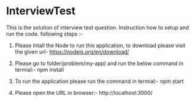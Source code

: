 # InterviewTest
This is the solution of interview test question.
Instruction how to setup and run the code.
following steps :-
1. Please Intall the Node to run this application, to download please visit the given url- https://nodejs.org/en/download/ 
2. Please go to folder(problem/my-app) and run the below command in termial:-
 npm install 

3. To run the application please run the command in termial:-
npm start
4. Please open the URL in browser:-  http://localhost:3000/